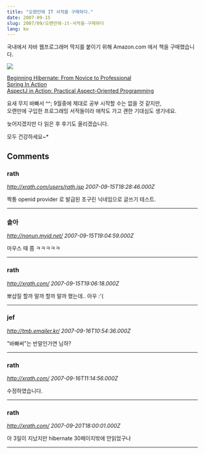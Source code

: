 ```yaml
---
title: "오랜만에 IT 서적을 구매하다."
date: 2007-09-15
slug: 2007/09/오랜만에-it-서적을-구매하다
lang: ko
---
```


국내에서 자바 웹프로그래머 딱지를 붙이기 위해 Amazon.com 에서 책을 구매했습니다.

![](/img/webjavabook.jpg)

[Beginning Hibernate: From Novice to Professional](http://www.amazon.com/gp/product/1590596935/102-2210621-1143353)   
[Spring In Action](http://www.amazon.com/gp/product/1933988134/102-2210621-1143353)   
[AspectJ in Action: Practical Aspect-Oriented Programming](http://www.amazon.com/gp/product/1930110936/102-2210621-1143353)   

요새 무지 바빠서 ^^; 9월중에 제대로 공부 시작할 수는 없을 것 같지만,  
오랜만에 구입한 프로그래밍 서적들이라 애착도 가고 괜한 기대심도 생기네요.

늦어지겠지만 다 읽은 후 후기도 올리겠습니다. 

모두 건강하세요~*

## Comments

### rath
*http://xrath.com/users/rath.jsp*
*2007-09-15T18:28:46.000Z*

짝퉁 openid provider 로 발급된 초구린 닉네임으로 글쓰기 테스트.

---

### 솥아
*http://nonun.myid.net/*
*2007-09-15T19:04:59.000Z*

마우스 때 쫌 ㅋㅋㅋㅋㅋ

---

### rath
*http://xrath.com/*
*2007-09-15T19:06:18.000Z*

뽀샵질 할까 말까 할까 말까 했는데.. 아우 :'(

---

### jef
*http://tmb.emailer.kr/*
*2007-09-16T10:54:36.000Z*

"바빠써"는 반말인가연 님하?

---

### rath
*http://xrath.com/*
*2007-09-16T11:14:56.000Z*

수정하였습니다.

---

### rath
*http://xrath.com/*
*2007-09-20T18:00:01.000Z*

아 3일이 지났지만 hibernate 30페이지밖에 안읽었구나

---

